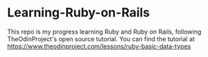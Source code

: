 # Learning-Ruby-on-Rails
This repo is my progress learning Ruby and Ruby on Rails, following TheOdinProject's open source tutorial. You can find the tutorial at https://www.theodinproject.com/lessons/ruby-basic-data-types
